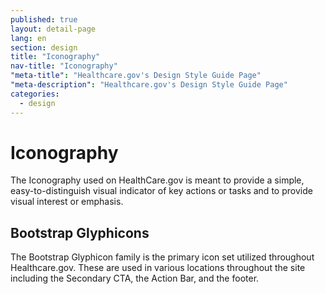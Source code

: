 ```yaml
---
published: true
layout: detail-page
lang: en
section: design
title: "Iconography"
nav-title: "Iconography"
"meta-title": "Healthcare.gov's Design Style Guide Page"
"meta-description": "Healthcare.gov's Design Style Guide Page"
categories:
  - design
---
```


# Iconography

<div class="intro">
The Iconography used on HealthCare.gov is meant to provide a simple, easy-to-distinguish visual indicator of key actions or tasks and to provide visual interest or emphasis.
</div>

<div class="hr"></div>

## Bootstrap Glyphicons

The Bootstrap Glyphicon family is the primary icon set utilized throughout Healthcare.gov. These are used in various locations throughout the site including the Secondary CTA, the Action Bar, and the footer.

<br />
<div class="iconography">
	<img class="half" src="{{site.baseurl}}/images/design/iconography/1_Glyphicons.png" alt="" />
	<img class="half" src="{{site.baseurl}}/images/design/iconography/2_Glyphicons.png" alt="" />
	<img class="half" src="{{site.baseurl}}/images/design/iconography/3_Glyphicons.png" alt="" />
	<img class="half" src="{{site.baseurl}}/images/design/iconography/4_Glyphicons.png" alt="" />
</div>